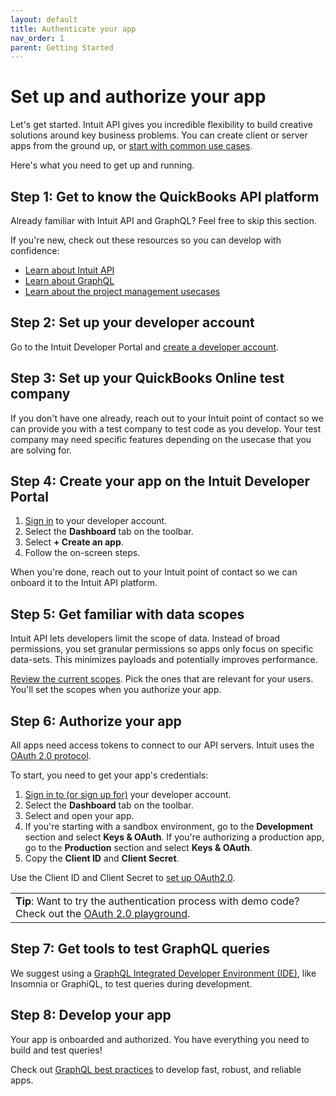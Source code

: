 ```yaml
---
layout: default
title: Authenticate your app
nav_order: 1
parent: Getting Started
---
```


# Set up and authorize your app

Let's get started. Intuit API gives you incredible flexibility to build creative solutions around key business problems. You can create client or server apps from the ground up, or [start with common use cases](../../use-cases/). 

Here's what you need to get up and running.

## Step 1: Get to know the QuickBooks API platform
Already familiar with Intuit API and GraphQL? Feel free to skip this section. 

If you're new, check out these resources so you can develop with confidence:

* [Learn about Intuit API](../../faq/graphql-vs-rest/)
* [Learn about GraphQL](../../graphql-concepts/)
* [Learn about the project management usecases](./docs/use-cases)

## Step 2: Set up your developer account 

Go to the Intuit Developer Portal and [create a developer account](https://developer.intuit.com/app/developer/myapps). 

## Step 3: Set up your QuickBooks Online test company

If you don't have one already, reach out to your Intuit point of contact so we can provide you with a test company to test code as you develop. 
Your test company may need specific features depending on the usecase that you are solving for.

## Step 4: Create your app on the Intuit Developer Portal

1. [Sign in](https://developer.intuit.com/) to your developer account.
2. Select the **Dashboard** tab on the toolbar. 
3. Select **+ Create an app**. 
4. Follow the on-screen steps. 

When you're done, reach out to your Intuit point of contact so we can onboard it to the Intuit API platform.

## Step 5: Get familiar with data scopes

Intuit API lets developers limit the scope of data. Instead of broad permissions, you set granular permissions so apps only focus on specific data-sets. This minimizes payloads and potentially improves performance. 
 
[Review the current scopes](https://intuitdeveloper.github.io/intuit-api/docs/getting-started/scopes/). Pick the ones that are relevant for your users. You'll set the scopes when you authorize your app.

## Step 6: Authorize your app
All apps need access tokens to connect to our API servers. Intuit uses the [OAuth 2.0 protocol](https://developer.intuit.com/app/developer/qbo/docs/develop/authentication-and-authorization/oauth-2.0). 

To start, you need to get your app's credentials: 
1. [Sign in to (or sign up for)](https://developer.intuit.com/) your developer account.
2. Select the **Dashboard** tab on the toolbar.
3. Select and open your app. 
4. If you're starting with a sandbox environment, go to the **Development** section and select **Keys & OAuth**. If you're authorizing a production app, go to the **Production** section and select **Keys & OAuth**.
5. Copy the **Client ID** and **Client Secret**. 

Use the Client ID and Client Secret to [set up OAuth2.0](https://developer.intuit.com/app/developer/qbo/docs/develop/authentication-and-authorization/oauth-2.0). 

<table>
<tr>
<td><Strong>Tip</strong>: Want to try the authentication process with demo code? Check out the <a href="https://developer.intuit.com/app/developer/qbo/docs/develop/authentication-and-authorization/oauth-2.0-playground">OAuth 2.0 playground</a>.
</td>
</tr>
</table>

## Step 7: Get tools to test GraphQL queries

We suggest using a [GraphQL Integrated Developer Environment (IDE)](https://intuitdeveloper.github.io/intuit-api/docs/getting-started/graphql-ide/), like Insomnia or GraphiQL, to test queries during development.

## Step 8: Develop your app

Your app is onboarded and authorized. You have everything you need to build and test queries!

Check out [GraphQL best practices](../../faq/best-practices/) to develop fast, robust, and reliable apps.
